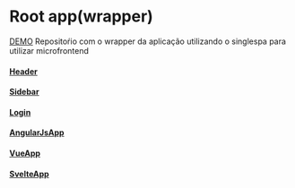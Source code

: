 # Root app(wrapper)

[DEMO](https://micro-root-app.now.sh/)
Repositoŕio com o  wrapper da aplicação utilizando o singlespa para utilizar microfrontend

#### [Header](https://github.com/tvmota/micro-header)

#### [Sidebar](https://github.com/tvmota/micro-sidebar)

#### [Login](https://github.com/tvmota/micro-react-app)

#### [AngularJsApp](https://github.com/tvmota/micro-angularjs-app)

#### [VueApp](https://github.com/tvmota/micro-vue-app)

#### [SvelteApp](https://github.com/tvmota/micro-svelte-app)
